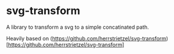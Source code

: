 # svg-transform
A library to transform a svg to a simple concatinated path.

Heavily based on (https://github.com/herrstrietzel/svg-transform)[https://github.com/herrstrietzel/svg-transform]
